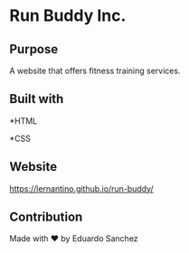 # Run Buddy Inc.

## Purpose
A website that offers fitness training services.

## Built with
*HTML

*CSS

## Website
https://lernantino.github.io/run-buddy/

## Contribution
Made with ❤️ by Eduardo Sanchez

